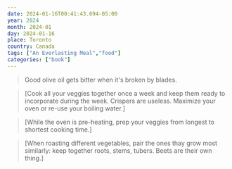 ```yaml
---
date: 2024-01-16T00:41:43.694-05:00
year: 2024
month: 2024-01
day: 2024-01-16
place: Toronto
country: Canada
tags: ["An Everlasting Meal","food"]
categories: ["book"]
---
```

> Good olive oil gets bitter when it's broken by blades.

> [Cook all your veggies together once a week and keep them ready to incorporate during the week. Crispers are useless. Maximize your oven or re-use your boiling water.]

> [While the oven is pre-heating, prep your veggies from longest to shortest cooking time.]

> [When roasting different vegetables, pair the ones thay grow most similarly: keep together roots, stems, tubers. Beets are their own thing.]

